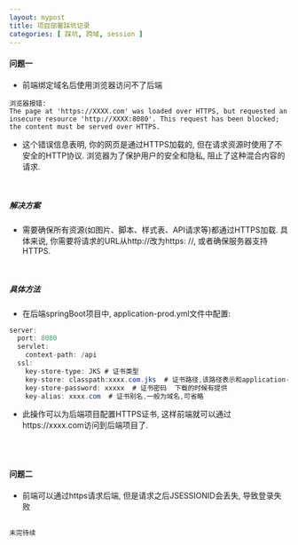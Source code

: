 ```yaml
---
layout: mypost
title: 项目部署踩坑记录
categories: [ 踩坑, 跨域, session ]
---
```


#### 问题一

- 前端绑定域名后使用浏览器访问不了后端

```text
浏览器报错:
The page at 'https://XXXX.com' was loaded over HTTPS, but requested an insecure resource 'http://XXXX:8080'. This request has been blocked; the content must be served over HTTPS.
```

- 这个错误信息表明, 你的网页是通过HTTPS加载的, 但在请求资源时使用了不安全的HTTP协议. 浏览器为了保护用户的安全和隐私,
  阻止了这种混合内容的请求.

<br>

##### 解决方案

- 需要确保所有资源(如图片、脚本、样式表、API请求等)都通过HTTPS加载. 具体来说, 你需要将请求的URL从http://改为https:
  //, 或者确保服务器支持HTTPS.

<br>

##### 具体方法

- 在后端springBoot项目中, application-prod.yml文件中配置:

```java
server:
  port: 8080
  servlet:
    context-path: /api
  ssl:
    key-store-type: JKS # 证书类型
    key-store: classpath:xxxx.com.jks  # 证书路径,该路径表示和application-prod.yml同级目录下的xxxx.com.jks证书文件
    key-store-password: xxxxx  # 证书密码  下载的时候有提供
    key-alias: xxxx.com  # 证书别名,一般为域名,可省略
```

- 此操作可以为后端项目配置HTTPS证书, 这样前端就可以通过https://xxxx.com访问到后端项目了.

<br>
<br>

#### 问题二

- 前端可以通过https请求后端, 但是请求之后JSESSIONID会丢失, 导致登录失败

```text

未完待续
```
